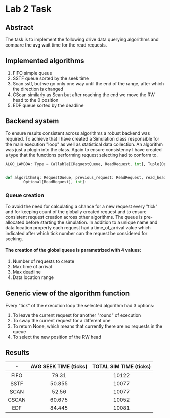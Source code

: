 # Lab 2 Task
## Abstract
The task is to implement the following drive data querying algorithms and compare the avg wait time
for the read requests. <br/>

## Implemented algorithms
1. FIFO simple queue
2. SSTF queue sorted by the seek time
3. Scan sstf, but we go only one way until the end of the range, after which the direction is changed
4. CScan similarly as Scan but after reaching the end we move the RW head to the 0 position
5. EDF queue sorted by the deadline
   
## Backend system 
To ensure results consistent across algorithms a robust backend was required. To achieve that I have created
a Simulation class responsible for the main execution "loop" as well as statistical data collection.
An algorithm was just a plugin into the class. Again to ensure consistency I have created a type that
the functions performing request selecting had to conform to.
```python
ALGO_LAMBDA: Type = Callable[[RequestQueue, ReadRequest, int], Tuple[Optional[ReadRequest], int]]


def algorithm(q: RequestQueue, previous_request: ReadRequest, read_head: int) -> Tuple[
        Optional[ReadRequest], int]:
```

### Queue creation
To avoid the need for calculating a chance for a new request every "tick" and for keeping count of the globally created
request and to ensure consistent request creation across other algorithms. The queue is pre-allocated before starting
the simulation. In addition to a unique name and data location property each request had a time_of_arrival value
which indicated after which tick number can the request be considered for seeking.  

#### The creation of the global queue is parametrized with 4 values:
1. Number of requests to create
2. Max time of arrival
3. Max deadline
4. Data location range

## Generic view of the algorithm function
Every "tick" of the execution loop the selected algorithm had 3 options:
1. To leave the current request for another "round" of execution
2. To swap the current request for a different one
3. To return None, which means that currently there are no requests in the queue
4. To select the new position of the RW head

## Results
|   -   | AVG SEEK TIME (ticks) | TOTAL SIM TIME (ticks) |
|:-----:|:---------------------:|:----------------------:|
|  FIFO |         79.31         |          10122         |
|  SSTF |         50.855        |          10077         |
|  SCAN |         52.56         |          10077         |
| CSCAN |         60.675        |          10052         |
|  EDF  |         84.445        |          10081         |


